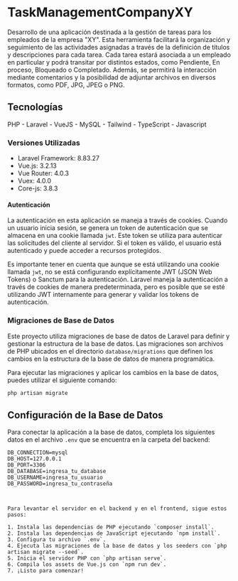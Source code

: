# TaskManagementCompanyXY

Desarrollo de una aplicación destinada a la gestión de tareas para los empleados de la empresa "XY". Esta herramienta facilitará la organización y seguimiento de las actividades asignadas a través de la definición de títulos y descripciones para cada tarea. Cada tarea estará asociada a un empleado en particular y podrá transitar por distintos estados, como Pendiente, En proceso, Bloqueado o Completado. Además, se permitirá la interacción mediante comentarios y la posibilidad de adjuntar archivos en diversos formatos, como PDF, JPG, JPEG o PNG.

## Tecnologías

PHP - Laravel - VueJS - MySQL - Tailwind - TypeScript - Javascript

### Versiones Utilizadas

- Laravel Framework: 8.83.27
- Vue.js: 3.2.13
- Vue Router: 4.0.3
- Vuex: 4.0.0
- Core-js: 3.8.3

#### Autenticación

La autenticación en esta aplicación se maneja a través de cookies. Cuando un usuario inicia sesión, se genera un token de autenticación que se almacena en una cookie llamada `jwt`. Este token se utiliza para autenticar las solicitudes del cliente al servidor. Si el token es válido, el usuario está autenticado y puede acceder a recursos protegidos.

Es importante tener en cuenta que aunque se está utilizando una cookie llamada `jwt`, no se está configurando explícitamente JWT (JSON Web Tokens) o Sanctum para la autenticación. Laravel maneja la autenticación a través de cookies de manera predeterminada, pero es posible que se esté utilizando JWT internamente para generar y validar los tokens de autenticación.

### Migraciones de Base de Datos

Este proyecto utiliza migraciones de base de datos de Laravel para definir y gestionar la estructura de la base de datos. Las migraciones son archivos de PHP ubicados en el directorio `database/migrations` que definen los cambios en la estructura de la base de datos de manera programática.

Para ejecutar las migraciones y aplicar los cambios en la base de datos, puedes utilizar el siguiente comando:

```bash
php artisan migrate
```
## Configuración de la Base de Datos

Para conectar la aplicación a la base de datos, completa los siguientes datos en el archivo `.env` que se encuentra en la carpeta del backend:

```plaintext
DB_CONNECTION=mysql
DB_HOST=127.0.0.1
DB_PORT=3306
DB_DATABASE=ingresa_tu_database
DB_USERNAME=ingresa_tu_usuario
DB_PASSWORD=ingresa_tu_contraseña



Para levantar el servidor en el backend y en el frontend, sigue estos pasos:

1. Instala las dependencias de PHP ejecutando `composer install`.
2. Instala las dependencias de JavaScript ejecutando `npm install`.
3. Configura tu archivo `.env`.
4. Ejecuta las migraciones de la base de datos y los seeders con `php artisan migrate --seed`.
5. Inicia el servidor PHP con `php artisan serve`.
6. Compila los assets de Vue.js con `npm run dev`.
7. ¡Listo para comenzar!
